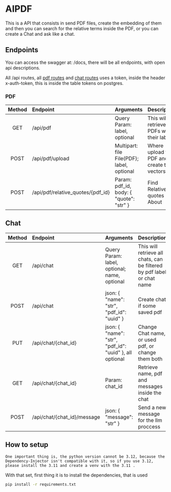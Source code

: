 # AIPDF

This is a API that consists in send PDF files, create the embedding of them and then you can search for the relative terms inside the PDF, or you 
can create a Chat and ask like a chat.

## Endpoints

You can access the swagger at: /docs, there will be all endpoints, with open api descriptions.

All /api routes, all [pdf routes](#pdf) and [chat routes](#chat) uses a token, inside the header x-auth-token, this is inside the table tokens on postgres.

### PDF

| Method | Endpoint        | Arguments                                  | Description                                     |
|:------:|:----------------|:-------------------------------------------|:------------------------------------------------|
| GET    | /api/pdf        | Query Param: label, optional               | This will retrieve all PDFs with their labels   |
| POST   | /api/pdf/upload | Multipart: file File(PDF); label, optional | Where upload the PDF and create the vectorstore |
| POST   | /api/pdf/relative_quotes/{pdf_id} | Param: pdf_id, body: { "quote": "str" } | Find Relative quotes About |

## Chat

| Method | Endpoint        | Arguments                                  | Description                                     |
|:------:|:----------------|:-------------------------------------------|:------------------------------------------------|
| GET    | /api/chat       | Query Param: label, optional; name, optional | This will retrieve all chats, can be filtered by pdf label or chat name   |
| POST   | /api/chat | json: { "name": "str", "pdf_id": "uuid" } | Create chat if some saved pdf |
| PUT    | /api/chat/{chat_id} | json: { "name": "str", "pdf_id": "uuid" }, all optional | Change Chat name, or used pdf, or change them both |
| GET    | /api/chat/{chat_id} | Param: chat_id | Retrieve name, pdf and messages inside the chat |
| POST   | /api/chat/{chat_id}/message | json: { "message": "str" } | Send a new message for the llm proccess |

## How to setup

`One important thing is, the python version cannot be 3.12, because the Dependency-Injector isn't compatible with it, so if you use 3.12, please
install the 3.11 and create a venv with the 3.11 .`

With that set, first thing it is to install the dependencies, that is used

```bash
pip install -r requirements.txt
```
